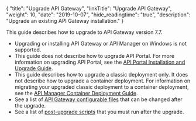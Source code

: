 {
    "title": "Upgrade API Gateway",
    "linkTitle": "Upgrade API Gateway",
    "weight": 10,
    "date": "2019-10-07",
    "hide_readingtime": "true",
    "description": "Upgrade an existing API Gateway installation."
}

This guide describes how to upgrade to API Gateway version 7.7.

* Upgrading or installing API Gateway or API Manager on Windows is not supported.
* This guide does not describe how to upgrade API Portal. For more information on upgrading API Portal, see the [API Portal Installation and Upgrade Guide](/docs/apim_installation/apiportal_install/).
* This guide describes how to upgrade a classic deployment only. It does not describe how to upgrade a container deployment. For information on migrating your upgraded classic deployment to a container deployment, see the [API Manager Container Deployment Guide](/docs/apim_installation/apigw_containers/).
* See a list of [API Gateway configurable files](/docs/apim_reference/config_files_reference) that can be changed after the upgrade.
* See a list of [post-upgrade scripts](/docs/apim_reference/scripts_changelog_SP) that you must run after the upgrade.
